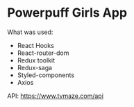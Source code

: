 # Powerpuff Girls App

What was used:
- React Hooks
- React-router-dom
- Redux toolkit
- Redux-saga
- Styled-components
- Axios

API:
https://www.tvmaze.com/api
